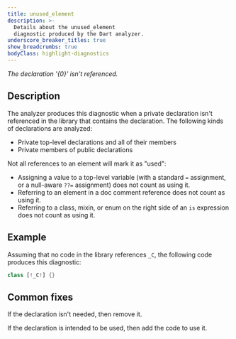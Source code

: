 ```yaml
---
title: unused_element
description: >-
  Details about the unused_element
  diagnostic produced by the Dart analyzer.
underscore_breaker_titles: true
show_breadcrumbs: true
bodyClass: highlight-diagnostics
---
```


_The declaration '{0}' isn't referenced._

## Description

The analyzer produces this diagnostic when a private declaration isn't
referenced in the library that contains the declaration. The following
kinds of declarations are analyzed:
- Private top-level declarations and all of their members
- Private members of public declarations

Not all references to an element will mark it as "used":
- Assigning a value to a top-level variable (with a standard `=`
  assignment, or a null-aware `??=` assignment) does not count as using
  it.
- Referring to an element in a doc comment reference does not count as
  using it.
- Referring to a class, mixin, or enum on the right side of an `is`
  expression does not count as using it.

## Example

Assuming that no code in the library references `_C`, the following code
produces this diagnostic:

```dart
class [!_C!] {}
```

## Common fixes

If the declaration isn't needed, then remove it.

If the declaration is intended to be used, then add the code to use it.

